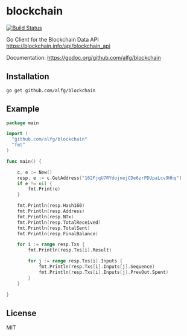 blockchain
==========

[![Build Status](https://travis-ci.org/alfg/blockchain.svg?branch=master)](https://travis-ci.org/alfg/blockchain)

Go Client for the Blockchain Data API https://blockchain.info/api/blockchain_api

Documentation: https://godoc.org/github.com/alfg/blockchain

## Installation

```
go get github.com/alfg/blockchain
```

## Example

```go
package main

import (
  "github.com/alfg/blockchain"
  "fmt"
)

func main() {

	c, e := New()
	resp, e := c.GetAddress("162FjqU7RYdojnejCDe6zrPDUpaLcv9Hhq")
	if e != nil {
		fmt.Print(e)
	}

	fmt.Println(resp.Hash160)
	fmt.Println(resp.Address)
	fmt.Println(resp.NTx)
	fmt.Println(resp.TotalReceived)
	fmt.Println(resp.TotalSent)
	fmt.Println(resp.FinalBalance)

	for i := range resp.Txs {
		fmt.Println(resp.Txs[i].Result)

		for j := range resp.Txs[i].Inputs {
			fmt.Println(resp.Txs[i].Inputs[j].Sequence)
			fmt.Println(resp.Txs[i].Inputs[j].PrevOut.Spent)
		}
	}

}
```

## License

MIT
